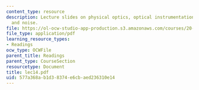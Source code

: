 ```yaml
---
content_type: resource
description: Lecture slides on physical optics, optical instrumentation, detectors,
  and noise.
file: https://ol-ocw-studio-app-production.s3.amazonaws.com/courses/20-309-biological-engineering-ii-instrumentation-and-measurement-fall-2006/577a368ab1d38374e6cbaed236310e14_lec14.pdf
file_type: application/pdf
learning_resource_types:
- Readings
ocw_type: OCWFile
parent_title: Readings
parent_type: CourseSection
resourcetype: Document
title: lec14.pdf
uid: 577a368a-b1d3-8374-e6cb-aed236310e14
---
```

